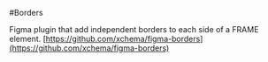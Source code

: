 #Borders

Figma plugin that add independent borders to each side of a FRAME element.
[https://github.com/xchema/figma-borders](https://github.com/xchema/figma-borders)
